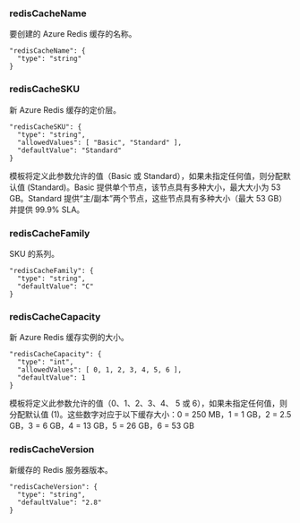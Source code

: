
### redisCacheName

要创建的 Azure Redis 缓存的名称。

    "redisCacheName": {
      "type": "string"
    }

### redisCacheSKU

新 Azure Redis 缓存的定价层。

    "redisCacheSKU": {
      "type": "string",
      "allowedValues": [ "Basic", "Standard" ],
      "defaultValue": "Standard"
    }

模板将定义此参数允许的值（Basic 或 Standard），如果未指定任何值，则分配默认值 (Standard)。Basic 提供单个节点，该节点具有多种大小，最大大小为 53 GB。Standard 提供“主/副本”两个节点，这些节点具有多种大小（最大 53 GB）并提供 99.9% SLA。

### redisCacheFamily

SKU 的系列。

    "redisCacheFamily": {
      "type": "string",
      "defaultValue": "C"
    }

### redisCacheCapacity

新 Azure Redis 缓存实例的大小。

    "redisCacheCapacity": {
      "type": "int",
      "allowedValues": [ 0, 1, 2, 3, 4, 5, 6 ],
      "defaultValue": 1
    }

模板将定义此参数允许的值（0、1、2、3、4、 5 或 6），如果未指定任何值，则分配默认值 (1)。这些数字对应于以下缓存大小：0 = 250 MB，1 = 1 GB，2 = 2.5 GB，3 = 6 GB，4 = 13 GB，5 = 26 GB，6 = 53 GB

### redisCacheVersion

新缓存的 Redis 服务器版本。

    "redisCacheVersion": {
      "type": "string",
      "defaultValue": "2.8"
    }

<!---HONumber=74-->